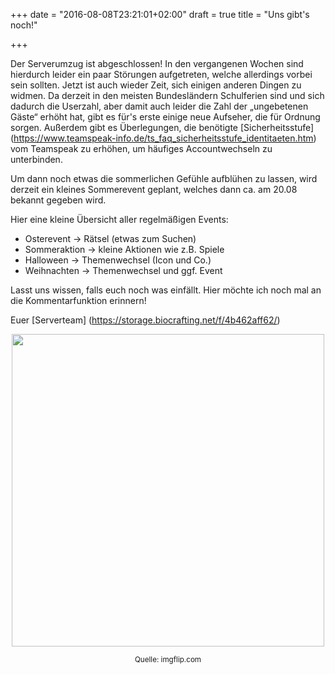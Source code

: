 +++
date = "2016-08-08T23:21:01+02:00"
draft = true
title = "Uns gibt's noch!"

+++

Der Serverumzug ist abgeschlossen!  In den vergangenen Wochen sind hierdurch leider ein paar Störungen aufgetreten, welche allerdings vorbei sein sollten.
Jetzt ist auch wieder Zeit, sich einigen anderen Dingen zu widmen. Da derzeit in den meisten Bundesländern Schulferien sind und sich dadurch die Userzahl, aber damit auch leider die Zahl der „ungebetenen Gäste“ erhöht hat, gibt es für's erste einige neue Aufseher, die für Ordnung sorgen.
Außerdem gibt es Überlegungen, die benötigte [Sicherheitsstufe] (https://www.teamspeak-info.de/ts_faq_sicherheitsstufe_identitaeten.htm) vom Teamspeak zu erhöhen, um häufiges Accountwechseln zu unterbinden. 

Um dann noch etwas die sommerlichen Gefühle aufblühen zu lassen, wird derzeit ein kleines Sommerevent geplant, welches dann ca. am 20.08 bekannt gegeben wird.

Hier eine kleine Übersicht aller regelmäßigen Events: 

* Osterevent -> Rätsel (etwas zum Suchen)
* Sommeraktion -> kleine Aktionen wie z.B. Spiele
* Halloween -> Themenwechsel (Icon und Co.)
* Weihnachten -> Themenwechsel und ggf. Event


Lasst uns wissen, falls euch noch was einfällt. Hier möchte ich noch mal an die Kommentarfunktion erinnern!

Euer [Serverteam] (https://storage.biocrafting.net/f/4b462aff62/)


<div style="text-align:center">
<img width="500" "height="500" src="https://i.imgflip.com/hxidc.jpg"></img>
<p><small>Quelle: imgflip.com</small></p>
</div>

